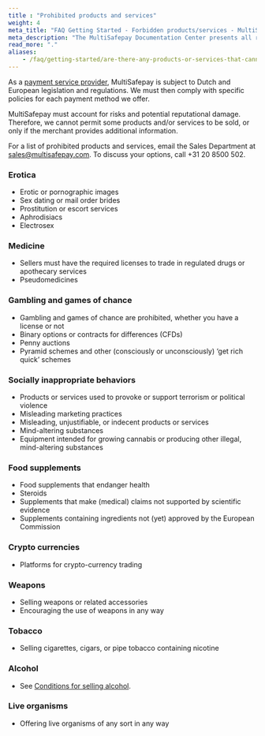 ```yaml
---
title : "Prohibited products and services"
weight: 4
meta_title: "FAQ Getting Started - Forbidden products/services - MultiSafepay Docs"
meta_description: "The MultiSafepay Documentation Center presents all relevant information about our Plugins and API. You can also find support pages for payment methods, tools and general questions as well as the contact details of our Support and Integration Teams."
read_more: "."
aliases:
    - /faq/getting-started/are-there-any-products-or-services-that-cannot-be-sold
---
```

As a [payment service provider](/faq/general/glossary/#payment-service-provider-psp), MultiSafepay is subject to Dutch and European legislation and regulations. We must then comply with specific policies for each payment method we offer. 

MultiSafepay must account for risks and potential reputational damage. Therefore, we cannot permit some products and/or services to be sold, or only if the merchant provides additional information.


For a list of prohibited products and services, email the Sales Department at <sales@multisafepay.com>. To discuss your options, call +31 20 8500 502.

### Erotica
* Erotic or pornographic images
* Sex dating or mail order brides
* Prostitution or escort services
* Aphrodisiacs
* Electrosex

### Medicine
* Sellers must have the required licenses to trade in regulated drugs or apothecary services
* Pseudomedicines

### Gambling and games of chance
* Gambling and games of chance are prohibited, whether you have a license or not
* Binary options or contracts for differences (CFDs)
* Penny auctions
* Pyramid schemes and other (consciously or unconsciously) ‘get rich quick’ schemes

### Socially inappropriate behaviors
* Products or services used to provoke or support terrorism or political violence
* Misleading marketing practices
* Misleading, unjustifiable, or indecent products or services
* Mind-altering substances
* Equipment intended for growing cannabis or producing other illegal, mind-altering substances

### Food supplements
* Food supplements that endanger health
* Steroids
* Supplements that make (medical) claims not supported by scientific evidence
* Supplements containing ingredients not (yet) approved by the European Commission

### Crypto currencies
* Platforms for crypto-currency trading

### Weapons
* Selling weapons or related accessories
* Encouraging the use of weapons in any way

### Tobacco
* Selling cigarettes, cigars, or pipe tobacco containing nicotine

### Alcohol
* See [Conditions for selling alcohol](/faq/getting-started/rules-for-selling-alcohol/).

### Live organisms
* Offering live organisms of any sort in any way
